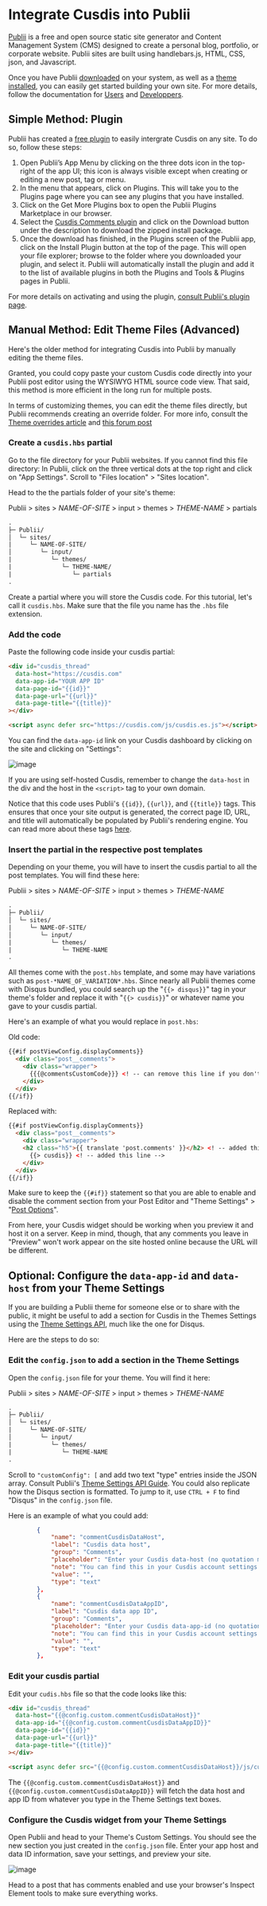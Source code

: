 # Integrate Cusdis into Publii

[Publii](https://getpublii.com/) is a free and open source static site generator and Content Management System (CMS) designed to create a personal blog, portfolio, or corporate website. Publii sites are built using handlebars.js, HTML, CSS, json, and Javascript.

Once you have Publii [downloaded](https://getpublii.com/download/) on your system, as well as a [theme installed](https://getpublii.com/docs/installing-and-updating-publii-themes.html), you can easily get started building your own site. For more details, follow the documentation for [Users](https://getpublii.com/docs/) and [Developpers](https://getpublii.com/dev/).

## Simple Method: Plugin

Publii has created a [free plugin](https://marketplace.getpublii.com/plugins/cusdis-comments/) to easily intergrate Cusdis on any site. To do so, follow these steps:

1. Open Publii’s App Menu by clicking on the three dots icon in the top-right of the app UI; this icon is always visible except when creating or editing a new post, tag or menu.
2. In the menu that appears, click on Plugins. This will take you to the Plugins page where you can see any plugins that you have installed.
3. Click on the Get More Plugins box to open the Publii Plugins Marketplace in our browser.
4. Select the [Cusdis Comments plugin](https://marketplace.getpublii.com/plugins/cusdis-comments/) and click on the Download button under the description to download the zipped install package.
5. Once the download has finished, in the Plugins screen of the Publii app, click on the Install Plugin button at the top of the page. This will open your file explorer; browse to the folder where you downloaded your plugin, and select it. Publii will automatically install the plugin and add it to the list of available plugins in both the Plugins and Tools & Plugins pages in Publii.

For more details on activating and using the plugin, [consult Publii's plugin page](https://getpublii.com/docs/cusdis-comments.html).

## Manual Method: Edit Theme Files (Advanced)
Here's the older method for integrating Cusdis into Publii by manually editing the theme files.

Granted, you could copy paste your custom Cusdis code directly into your Publii post editor using the WYSIWYG HTML source code view. That said, this method is more efficient in the long run for multiple posts.

In terms of customizing themes, you can edit the theme files directly, but Publii recommends creating an override folder. For more info, consult the [Theme overrides article](https://getpublii.com/dev/theme-overrides/) and [this forum post](https://forum.getpublii.com/topic/post-template-adress-templates/#post-6310)


### Create a `cusdis.hbs` partial

Go to the file directory for your Publii websites. If you cannot find this file directory: In Publii, click on the three vertical dots at the top right and click on "App Settings". Scroll to "Files location" > "Sites location".

Head to the the partials folder of your site's theme: 

Publii > sites > *NAME-OF-SITE* > input > themes > *THEME-NAME* > partials

```txt
.
├─ Publii/
│  └─ sites/
|     └─ NAME-OF-SITE/
│        └─ input/
|           └─ themes/
|              └─ THEME-NAME/
|                 └─ partials
.
```

Create a partial where you will store the Cusdis code. For this tutorial, let's call it `cusdis.hbs`. Make sure that the file you name has the `.hbs` file extension.


### Add the code
Paste the following code inside your cusdis partial:

```html
<div id="cusdis_thread"
  data-host="https://cusdis.com"
  data-app-id="YOUR APP ID"
  data-page-id="{{id}}"
  data-page-url="{{url}}"
  data-page-title="{{title}}"
></div>

<script async defer src="https://cusdis.com/js/cusdis.es.js"></script>
```

You can find the `data-app-id` link on your Cusdis dashboard by clicking on the site and clicking on "Settings":

![image](https://user-images.githubusercontent.com/55474996/143308433-e17d5131-aa90-4bac-9352-fb7ca28cd8cf.png)

If you are using self-hosted Cusdis, remember to change the `data-host` in the div and the host in the `<script>` tag to your own domain.

Notice that this code uses Publii's `{{id}}`, `{{url}}`, and `{{title}}` tags. This ensures that once your site output is generated, the correct page ID, URL, and title will automatically be populated by Publii's rendering engine. You can read more about these tags [here](https://getpublii.com/dev/post-tags/).


### Insert the partial in the respective post templates
Depending on your theme, you will have to insert the cusdis partial to all the post templates. You will find these here:

Publii > sites > *NAME-OF-SITE* > input > themes > *THEME-NAME*
```txt
.
├─ Publii/
│  └─ sites/
|     └─ NAME-OF-SITE/
│        └─ input/
|           └─ themes/
|              └─ THEME-NAME
.
```

All themes come with the `post.hbs` template, and some may have variations such as `post-*NAME_OF_VARIATION*.hbs`. Since nearly all Publii themes come with Disqus bundled, you could search up the "`{{> disqus}}`" tag in your theme's folder and replace it with "`{{> cusdis}}`" or whatever name you gave to your cusdis partial.

Here's an example of what you would replace in `post.hbs`:

Old code:
```html
{{#if postViewConfig.displayComments}}
  <div class="post__comments">
    <div class="wrapper">
      {{{@commentsCustomCode}}} <! -- can remove this line if you don't want other comment plugins-->
    </div>
  </div>
{{/if}}
```

Replaced with:

```html
{{#if postViewConfig.displayComments}}
  <div class="post__comments">
    <div class="wrapper">
    <h2 class="h5">{{ translate 'post.comments' }}</h2> <! -- added this line -->
      {{> cusdis}} <! -- added this line -->
    </div>
  </div>
{{/if}}
```

Make sure to keep the `{{#if}}` statement so that you are able to enable and disable the comment section from your Post Editor and "Theme Settings" > "[Post Options](https://getpublii.com/docs/theme-settings.html#theme-settings)".

From here, your Cusdis widget should be working when you preview it and host it on a server. Keep in mind, though, that any comments you leave in "Preview" won't work appear on the site hosted online because the URL will be different.


## Optional: Configure the `data-app-id` and `data-host` from your Theme Settings
If you are building a Publii theme for someone else or to share with the public, it might be useful to add a section for Cusdis in the Themes Settings using the [Theme Settings API](https://getpublii.com/dev/theme-settings-api/), much like the one for Disqus.

Here are the steps to do so:


### Edit the `config.json` to add a section in the Theme Settings
Open the `config.json` file for your theme. You will find it here:

Publii > sites > *NAME-OF-SITE* > input > themes > *THEME-NAME*
```txt
.
├─ Publii/
│  └─ sites/
|     └─ NAME-OF-SITE/
│        └─ input/
|           └─ themes/
|              └─ THEME-NAME
.
```

Scroll to `"customConfig": [` and add two text "type" entries inside the JSON array. Consult Publii's [Theme Settings API Guide](https://getpublii.com/dev/theme-settings-api/). You could also replicate how the Disqus section is formatted. To jump to it, use `CTRL + F` to find "Disqus" in the `config.json` file.

Here is an example of what you could add:

```json
        {
            "name": "commentCusdisDataHost",
            "label": "Cusdis data host",
            "group": "Comments",
            "placeholder": "Enter your Cusdis data-host (no quotation marks \"\")",
            "note": "You can find this in your Cusdis account settings. If you are using their hosted version, the data host will be \"https://cusdis.com\".<br /><br /> Please visit https://cusdis.com/doc#/advanced/sdk to find more details. <br /><br /><span>Do not forget to enable comments under Post View tab.</span>",
            "value": "",
            "type": "text"
        },
        {
            "name": "commentCusdisDataAppID",
            "label": "Cusdis data app ID",
            "group": "Comments",
            "placeholder": "Enter your Cusdis data-app-id (no quotation marks \"\")",
            "note": "You can find this in your Cusdis account settings.<br /><br /> Please visit https://cusdis.com/doc#/advanced/sdk to find more details. <br /><br /><span>Do not forget to enable comments under Post View tab.</span>",
            "value": "",
            "type": "text"
        },
```


### Edit your cusdis partial
Edit your `cudis.hbs` file so that the code looks like this:

```html
<div id="cusdis_thread"
  data-host="{{@config.custom.commentCusdisDataHost}}"
  data-app-id="{{@config.custom.commentCusdisDataAppID}}"
  data-page-id="{{id}}"
  data-page-url="{{url}}"
  data-page-title="{{title}}"
></div>

<script async defer src="{{@config.custom.commentCusdisDataHost}}/js/cusdis.es.js"></script>
```

The `{{@config.custom.commentCusdisDataHost}}` and `{{@config.custom.commentCusdisDataAppID}}` will fetch the data host and app ID from whatever you type in the Theme Settings text boxes.


### Configure the Cusdis widget from your Theme Settings
Open Publii and head to your Theme's Custom Settings. You should see the new section you just created in the `config.json` file. Enter your app host and data ID information, save your settings, and preview your site.

![image](https://user-images.githubusercontent.com/55474996/143319837-5f335a25-50df-4002-9772-e044eb57081f.png)

Head to a post that has comments enabled and use your browser's Inspect Element tools to make sure everything works.
